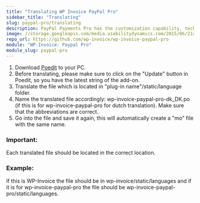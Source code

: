 ```yaml
---
title: "Translating WP Invoice PayPal Pro"
sidebar_title: "Translating"
slug: paypal-pro/translating
description: PayPal Payments Pro has the customization capability, technical maturity, and proven security that is needed to build professional-grade eCommerce sites.  
image: //storage.googleapis.com/media.usabilitydynamics.com/2015/06/21a5ce10-wp-invoice-paypal-pro-300x300.png
repo_url: https://github.com/wp-invoice/wp-invoice-paypal-pro
module: "WP-Invoice: Paypal Pro"
module_slug: paypal-pro
---
```


1. Download [Poedit](https://poedit.net/) to your PC. 
2. Before translating, please make sure to click on the "Update" button in Poedit, so you have the latest string of the add-on.
3. Translate the file which is located in "plug-in name"/static/language folder. 
4. Name the translated file accordingly: wp-invoice-paypal-pro-dk_DK.po  (if this is for wp-invoice-paypal-pro for dutch translation). Make sure that the abbreviations are correct.
5. Go into the file and save it again, this will automatically create a "mo" file with the same name.

### Important:  
Each translated file should be located in the correct location.

### Example: 
If this is WP-Invoice the file should be in  wp-invoice/static/languages and if it is for wp-invoice-paypal-pro the file should be wp-invoice-paypal-pro/static/languages.   